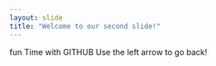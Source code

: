 ```yaml
---
layout: slide
title: "Welcome to our second slide!"
---
```

fun Time with GITHUB
Use the left arrow to go back!
